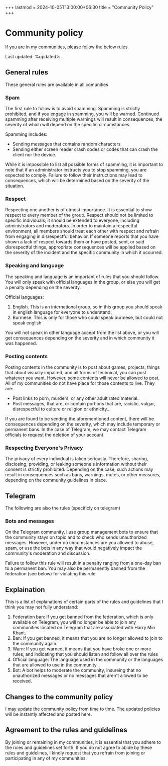 +++
lastmod = 2024-10-05T13:00:00+06:30
title = "Community Policy"
+++
# Community policy
If you are in my communities, please follow the below rules.

Last updated: %updated%.

## General rules
These general rules are available in all comunities

### Spam
The first rule to follow is to avoid spamming. Spamming is strictly prohibited, and if you engage in spamming, you will be warned. Continued spamming after receiving multiple warnings will result in consequences, the severity of which will depend on the specific circumstances.

Spamming includes:
* Sending messages that contains random characters
* Sending either screen reader crash codes or codes that can crash the client nor the device.

While it is impossible to list all possible forms of spamming, it is important to note that if an administrator instructs you to stop spamming, you are expected to comply. Failure to follow their instructions may lead to consequences, which will be determined based on the severity of the situation.

### Respect
Respecting one another is of utmost importance. It is essential to show respect to every member of the group. Respect should not be limited to specific individuals; it should be extended to everyone, including administrators and moderators. In order to maintain a respectful environment, all members should treat each other with respect and refrain from engaging in disrespectful behavior. If someone reports that you have shown a lack of respect towards them or have posted, sent, or said disrespectful things, appropriate consequences will be applied based on the severity of the incident and the specific community in which it occurred.

### Speaking and language
The speaking and language is an important of rules that you should follow. You will only speak with official languages in the group, or else you will get a penalty depending on the severity.

Official languages:
1. English. This is an international group, so in this group you should speak in english language for everyone to understand.
2. Burmese. This is only for those who could speak burmese, but could not speak english

You will not speak in other language accept from the list above, or you will get consequences depending on the severity and in which community it was happened.

### Posting contents
Posting contents in the community is to post about games, projects, things that about visually impaired, and all forms of technical, you can post whatever you want. However, some contents will never be allowed to post. All of my communities do not have place for those contents to live. They are:
* Post links to porn, murders, or any other adult rated material.
* Post messages, that are, or contain portions that are, racistic, vulgar, disrespectful to culture or religion or ethnicity...

If you are found to be sending the aforementioned content, there will be consequences depending on the severity, which may include temporary or permanent bans. In the case of Telegram, we may contact Telegram officials to request the deletion of your account.

### Respecting Everyone's Privacy
The privacy of every individual is taken seriously. Therefore, sharing, disclosing, providing, or leaking someone's information without their consent is strictly prohibited. Depending on the case, such actions may result in consequences such as bans, warnings, mutes, or other measures, depending on the community guidelines in place.


## Telegram
The following are also the rules (specificly on telegram)

### Bots and messages
On the Telegram community, I use group management bots to ensure that the community stays on topic and to check who sends unauthorized messages. However, under no circumstances are you allowed to abuse, spam, or use the bots in any way that would negatively impact the community's moderation and discussion.

Failure to follow this rule will result in a penalty ranging from a one-day ban to a permanent ban. You may also be permanently banned from the federation (see below) for violating this rule.

## Explaination
This is a list of explanations of certain parts of the rules and guidelines that I think you may not fully understand:
1. Federation ban: If you get banned from the federation, which is only available on Telegram, you will no longer be able to join any communities located on Telegram that are associated with Harry Min Khant.
2. Ban: If you get banned, it means that you are no longer allowed to join to the community again.
3. Warn: If you get warned, it means that you have broke one or more rules, and indicating that you should listen and follow all over the rules
4. Official language: The language used in the community or the languages that are allowed to use in the community.
5. Bot: A bot helps to moderate the community, insureing that no unauthorized messages or no messages that aren't allowed to be received.

## Changes to the community policy
I may update the community policy from time to time. The updated policies will be instantly affected and posted here.

## Agreement to the rules and guidelines
By joining or remaining in my communities, it is essential that you adhere to the rules and guidelines set forth. If you do not agree to abide by these rules and guidelines, I kindly request that you refrain from joining or participating in any of my communities.